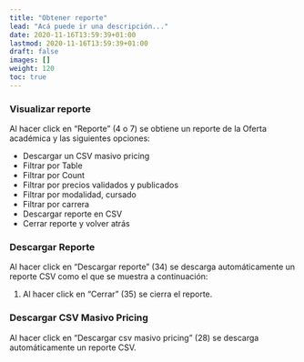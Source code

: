 ```yaml
---
title: "Obtener reporte"
lead: "Acá puede ir una descripción..."
date: 2020-11-16T13:59:39+01:00
lastmod: 2020-11-16T13:59:39+01:00
draft: false
images: []
weight: 120
toc: true
---
```


### Visualizar reporte

Al hacer click en “Reporte” (4 o 7) se obtiene un reporte de la Oferta académica y las siguientes opciones:

- Descargar un CSV masivo pricing
- Filtrar por Table
- Filtrar por Count
- Filtrar por precios validados y publicados
- Filtrar por modalidad, cursado
- Filtrar por carrera 
- Descargar reporte en CSV
- Cerrar reporte y volver atrás

### Descargar Reporte

Al hacer click en “Descargar reporte”  (34) se descarga automáticamente un reporte CSV como el que se muestra a continuación:

1. Al hacer click en “Cerrar” (35) se cierra el reporte.

### Descargar CSV Masivo Pricing

Al hacer click en “Descargar csv masivo pricing” (28) se descarga automáticamente un reporte CSV.
